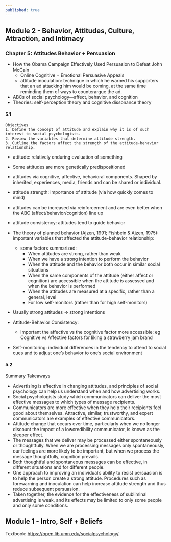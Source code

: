```yaml
---
published: true
---
```

## Module 2 - Behavior, Attitudes, Culture, Attraction, and Intimacy

### Chapter 5: Attitudes Behavior + Persuasion
- How the Obama Campaign Effectively Used Persuasion to Defeat John McCain
	- Online Cognitive + Emotional Persuasive Appeals
    - attitude inoculation: technique in which he warned his supporters that an ad attacking him would be coming, at the same time reminding them of ways to counterargue the ad. 
- ABCs of social psychology—affect, behavior, and cognition
- Theories: self-perception theory and cognitive dissonance theory


#### 5.1

```
Objectives
1. Define the concept of attitude and explain why it is of such interest to social psychologists.
2. Review the variables that determine attitude strength.
3. Outline the factors affect the strength of the attitude-behavior relationship.
```

- attitude: relatively enduring evaluation of something
- Some attitudes are more genetically predispositioned
- attitudes via cognitive, affective, behavioral components. Shaped by inherited, experiences, media, friends and can be shared or individual.
- attitude strength: importance of attitude (via how quickly comes to mind)
- attitudes can be increased via reinforcement and are even better when the ABC (affect/behavior/cognition) line up
- attitude consistency: attitudes tend to guide behavior
- The theory of planned behavior (Ajzen, 1991; Fishbein & Ajzen, 1975): important variables that affected the attitude-behavior relationship:
	- some factors summarized:
    	- When attitudes are strong, rather than weak
    	- When we have a strong intention to perform the behavior
    	- When the attitude and the behavior both occur in similar social situations
        - When the same components of the attitude (either affect or cognition) are accessible when the attitude is assessed and when the behavior is performed
        - When the attitudes are measured at a specific, rather than a general, level
        - For low self-monitors (rather than for high self-monitors)
- Usually strong attitudes => strong intentions

- Attitude-Behavior Consistency:
	- Important the affective vs the cognitive factor more accessible: eg Cognitive vs Affective factors for liking a strawberry jam brand

- Self-monitoring: individual differences in the tendency to attend to social cues and to adjust one’s behavior to one’s social environment

#### 5.2

Summary Takeaways


- Advertising is effective in changing attitudes, and principles of social psychology can help us understand
when and how advertising works.
- Social psychologists study which communicators can deliver the most effective messages to which types of
message recipients.
- Communicators are more effective when they help their recipients feel good about themselves. Attractive,
similar, trustworthy, and expert communicators are examples of effective communicators.
- Attitude change that occurs over time, particularly when we no longer discount the impact of a lowcredibility communicator, is known as the sleeper effect.
- The messages that we deliver may be processed either spontaneously or thoughtfully. When we are
processing messages only spontaneously, our feelings are more likely to be important, but when we process
the message thoughtfully, cognition prevails.
- Both thoughtful and spontaneous messages can be effective, in different situations and for different people.
- One approach to improving an individual’s ability to resist persuasion is to help the person create a strong
attitude. Procedures such as forewarning and inoculation can help increase attitude strength and thus reduce
subsequent persuasion.
- Taken together, the evidence for the effectiveness of subliminal advertising is weak, and its effects may be
limited to only some people and only some conditions.


## Module 1 - Intro, Self + Beliefs



Textbook: https://open.lib.umn.edu/socialpsychology/
